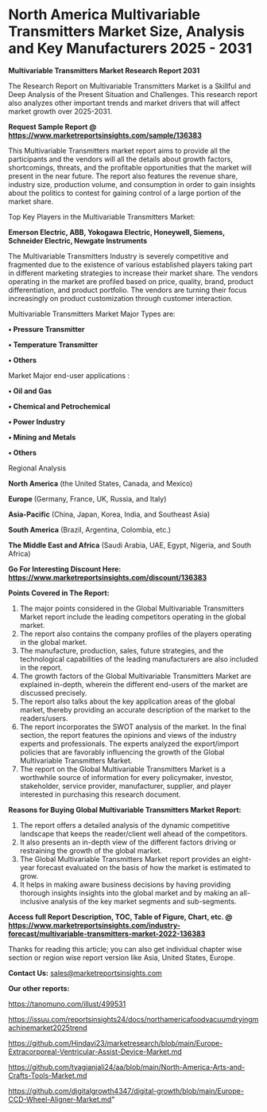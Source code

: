 # North America Multivariable Transmitters Market Size, Analysis and Key Manufacturers 2025 - 2031

<strong>Multivariable Transmitters Market Research Report 2031</strong>

The Research Report on Multivariable Transmitters Market is a Skillful and Deep Analysis of the Present Situation and Challenges. This research report also analyzes other important trends and market drivers that will affect market growth over 2025-2031.

<strong>Request Sample Report @ <a href=https://www.marketreportsinsights.com/sample/136383>https://www.marketreportsinsights.com/sample/136383</a></strong>

This Multivariable Transmitters market report aims to provide all the participants and the vendors will all the details about growth factors, shortcomings, threats, and the profitable opportunities that the market will present in the near future. The report also features the revenue share, industry size, production volume, and consumption in order to gain insights about the politics to contest for gaining control of a large portion of the market share.

Top Key Players in the Multivariable Transmitters Market:

<strong>Emerson Electric, ABB, Yokogawa Electric, Honeywell, Siemens, Schneider Electric, Newgate Instruments</strong>

The Multivariable Transmitters Industry is severely competitive and fragmented due to the existence of various established players taking part in different marketing strategies to increase their market share. The vendors operating in the market are profiled based on price, quality, brand, product differentiation, and product portfolio. The vendors are turning their focus increasingly on product customization through customer interaction.

Multivariable Transmitters Market Major Types are:

<strong>• Pressure Transmitter

• Temperature Transmitter

• Others</strong>

Market Major end-user applications :

<strong>• Oil and Gas

• Chemical and Petrochemical

• Power Industry

• Mining and Metals

• Others</strong>

Regional Analysis

</u><strong><b>North America</b></strong> (the United States, Canada, and Mexico)

<strong><b>Europe </b></strong>(Germany, France, UK, Russia, and Italy)

<strong><b>Asia-Pacific</b></strong> (China, Japan, Korea, India, and Southeast Asia)

<strong><b>South America</b></strong> (Brazil, Argentina, Colombia, etc.)

<strong><b>The Middle East and Africa</b></strong> (Saudi Arabia, UAE, Egypt, Nigeria, and South Africa)

<strong>Go For Interesting Discount Here: <a href=https://www.marketreportsinsights.com/discount/136383>https://www.marketreportsinsights.com/discount/136383</a></strong>

<strong>Points Covered in The Report:</strong>
<ol>
  <li>The major points considered in the Global Multivariable Transmitters Market report include the leading competitors operating in the global market.</li>
  <li>The report also contains the company profiles of the players operating in the global market.</li>
  <li>The manufacture, production, sales, future strategies, and the technological capabilities of the leading manufacturers are also included in the report.</li>
  <li>The growth factors of the Global Multivariable Transmitters Market are explained in-depth, wherein the different end-users of the market are discussed precisely.</li>
  <li>The report also talks about the key application areas of the global market, thereby providing an accurate description of the market to the readers/users.</li>
  <li>The report incorporates the SWOT analysis of the market. In the final section, the report features the opinions and views of the industry experts and professionals. The experts analyzed the export/import policies that are favorably influencing the growth of the Global Multivariable Transmitters Market.</li>
  <li>The report on the Global Multivariable Transmitters Market is a worthwhile source of information for every policymaker, investor, stakeholder, service provider, manufacturer, supplier, and player interested in purchasing this research document.</li>
</ol>
<strong>Reasons for Buying Global Multivariable Transmitters Market Report:</strong>

<ol>
  <li>The report offers a detailed analysis of the dynamic competitive landscape that keeps the reader/client well ahead of the competitors.</li>
  <li>It also presents an in-depth view of the different factors driving or restraining the growth of the global market.</li>
  <li>The Global Multivariable Transmitters Market report provides an eight-year forecast evaluated on the basis of how the market is estimated to grow.</li>
  <li>It helps in making aware business decisions by having providing thorough insights insights into the global market and by making an all-inclusive analysis of the key market segments and sub-segments.</li>
</ol>
<strong>Access full Report Description, TOC, Table of Figure, Chart, etc. @ <a href=https://www.marketreportsinsights.com/industry-forecast/multivariable-transmitters-market-2022-136383>https://www.marketreportsinsights.com/industry-forecast/multivariable-transmitters-market-2022-136383</a></strong>


Thanks for reading this article; you can also get individual chapter wise section or region wise report version like Asia, United States, Europe.

<strong>Contact Us:</strong>
sales@marketreportsinsights.com

<strong>Our other reports:</strong>

<a href=https://tanomuno.com/illust/499531>https://tanomuno.com/illust/499531</a>

<a href=https://issuu.com/reportsinsights24/docs/northamericafoodvacuumdryingmachinemarket2025trend>https://issuu.com/reportsinsights24/docs/northamericafoodvacuumdryingmachinemarket2025trend</a>

<a href=https://github.com/Hindavi23/marketresearch/blob/main/Europe-Extracorporeal-Ventricular-Assist-Device-Market.md>https://github.com/Hindavi23/marketresearch/blob/main/Europe-Extracorporeal-Ventricular-Assist-Device-Market.md</a>

<a href=https://github.com/tyagianjali24/aa/blob/main/North-America-Arts-and-Crafts-Tools-Market.md>https://github.com/tyagianjali24/aa/blob/main/North-America-Arts-and-Crafts-Tools-Market.md</a>

<a href=https://github.com/digitalgrowth4347/digital-growth/blob/main/Europe-CCD-Wheel-Aligner-Market.md>https://github.com/digitalgrowth4347/digital-growth/blob/main/Europe-CCD-Wheel-Aligner-Market.md</a>"

